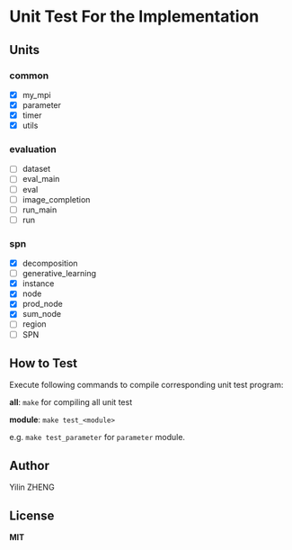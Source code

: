 # Unit Test For the Implementation

## Units

### common

- [x] my_mpi
- [x] parameter
- [x] timer
- [x] utils

### evaluation

- [ ] dataset
- [ ] eval_main
- [ ] eval
- [ ] image_completion
- [ ] run_main
- [ ] run

### spn

- [x] decomposition
- [ ] generative_learning
- [x] instance
- [x] node
- [x] prod_node
- [x] sum_node
- [ ] region
- [ ] SPN

## How to Test

Execute following commands to compile corresponding unit test program:

**all**: `make` for compiling all unit test

**module**: `make test_<module>`

e.g. `make test_parameter` for `parameter` module.

## Author

Yilin ZHENG

## License

**MIT**
